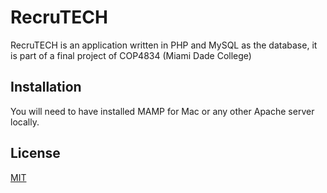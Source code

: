 # RecruTECH

RecruTECH is an application written in PHP and MySQL as the database, it is part of a final project of COP4834 (Miami Dade College)

## Installation

You will need to have installed MAMP for Mac or any other Apache server locally.


## License
[MIT](https://choosealicense.com/licenses/mit/)